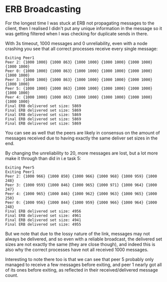 # ERB Broadcasting
For the longest time I was stuck at ERB not propagating messages to the client, then I realised I didn't put any unique information in the message so it was getting filtered when I was checking for duplicate sends in there.

With 3s timeout, 1000 messages and 0 unreliability, even with a node crashing you see that all correct processes receive every single message:
```
Exiting Peer1
Peer 2: {1000 1000} {1000 863} {1000 1000} {1000 1000} {1000 1000} {1000 1000}
Peer 0: {1000 1000} {1000 863} {1000 1000} {1000 1000} {1000 1000} {1000 1000}
Peer 3: {1000 1000} {1000 863} {1000 1000} {1000 1000} {1000 1000} {1000 1000}
Peer 5: {1000 1000} {1000 863} {1000 1000} {1000 1000} {1000 1000} {1000 1000}
Peer 4: {1000 1000} {1000 863} {1000 1000} {1000 1000} {1000 1000} {1000 1000}
Final ERB delivered set size: 5869
Final ERB delivered set size: 5869
Final ERB delivered set size: 5869
Final ERB delivered set size: 5869
Final ERB delivered set size: 5869
```
You can see as well that the peers are likely in consensus on the amount of messages received due to having exactly the same deliver set sizes in the end.

By changing the unreliability to 20, more messages are lost, but a lot more make it through than did in i.e task 5:
```
Exiting Peer5
Exiting Peer1
Peer 2: {1000 966} {1000 850} {1000 966} {1000 968} {1000 959} {1000 248}
Peer 3: {1000 959} {1000 846} {1000 965} {1000 971} {1000 964} {1000 247}
Peer 4: {1000 965} {1000 846} {1000 962} {1000 963} {1000 965} {1000 250}
Peer 0: {1000 956} {1000 844} {1000 959} {1000 966} {1000 964} {1000 248}
Final ERB delivered set size: 4956
Final ERB delivered set size: 4961
Final ERB delivered set size: 4941
Final ERB delivered set size: 4955
```
But we note that due to the lossy nature of the link, messages may not always be delivered, and so even with a reliable broadcast, the delivered set sizes are not exactly the same (they are close though), and indeed this is also why the correct processes have not all received 1000 messages.

Interesting to note there too is that we can see that peer 5 probably only managed to receive a few messages before exiting, and peer 1 nearly got all of its ones before exiting, as reflected in their received/delivered message count.